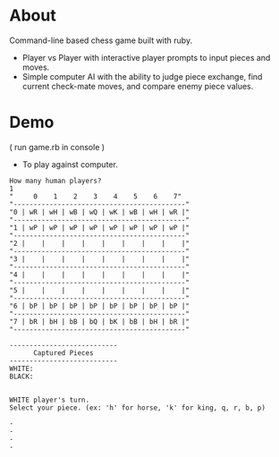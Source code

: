 # About
Command-line based chess game built with ruby.
 - Player vs Player with interactive player prompts to input pieces and moves.
 - Simple computer AI with the ability to judge piece exchange, find current check-mate moves, and compare enemy piece values.


# Demo
( run game.rb in console )
- To play against computer.

```shell
How many human players?
1
"     0    1    2    3    4    5    6    7"
"-------------------------------------------"
"0 | wR | wH | wB | wQ | wK | wB | wH | wR |"
"-------------------------------------------"
"1 | wP | wP | wP | wP | wP | wP | wP | wP |"
"-------------------------------------------"
"2 |    |    |    |    |    |    |    |    |"
"-------------------------------------------"
"3 |    |    |    |    |    |    |    |    |"
"-------------------------------------------"
"4 |    |    |    |    |    |    |    |    |"
"-------------------------------------------"
"5 |    |    |    |    |    |    |    |    |"
"-------------------------------------------"
"6 | bP | bP | bP | bP | bP | bP | bP | bP |"
"-------------------------------------------"
"7 | bR | bH | bB | bQ | bK | bB | bH | bR |"
"-------------------------------------------"

---------------------------
      Captured Pieces
---------------------------
WHITE: 
BLACK: 


WHITE player's turn.
Select your piece. (ex: 'h' for horse, 'k' for king, q, r, b, p)

-
-
-
-
